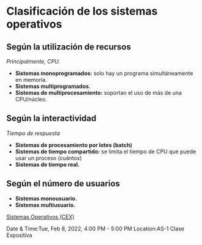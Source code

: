 

# Clasificación de los sistemas operativos
## Según la utilización de recursos

_Principalmente, CPU._

* **Sistemas monoprogramados:** solo hay un programa simultáneamente en memoria.
* **Sistemas multiprogramados.**
* **Sistemas de multiprocesamiento:** soportan el uso de más de una CPU/núcleo.

## Según la interactividad

_Tiempo de respuesta_

* **Sistemas de procesamiento por lotes (**batch**)**
* **Sistemas de tiempo compartido:** se limita el tiempo de CPU que puede usar un proceso (cuántos)
* **Sistemas de tiempo real.**

## Según el número de usuarios

* **Sistemas monousuario.**
* **Sistemas multiusuario.**




[Sistemas Operativos (CEX)](https://www.google.com/calendar/event?eid=XzhkOWxjZ3JmZHByNmFzams2c3EzZW9waWM0cjY0b3BuY2NvbWFkcG83MHBqMGUxbmNvcTMwYzFsYzhwM2VwMWxjcGlnIHVuZGVyc2NvcmViaXNAbQ)

Date & Time:Tue, Feb 8, 2022, 4:00 PM - 5:00 PM
Location:AS-1
Clase Expositiva
